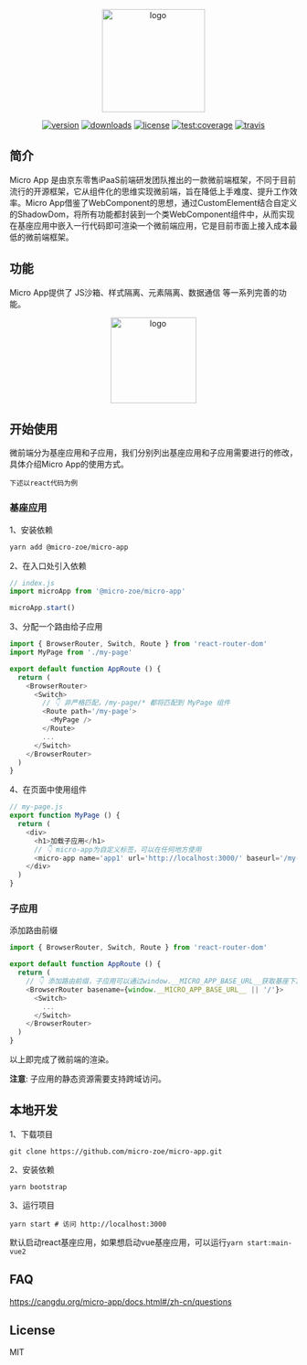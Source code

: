 <p align="center">
  <a href="https://cangdu.org/micro-app/">
    <img src="https://cangdu.org/micro-app/_media/logo.png" alt="logo" width="180" />
  </a>
</p>

<p align="center">
  <a href="https://www.npmjs.com/package/@micro-zoe/micro-app"><img src="https://img.shields.io/npm/v/@micro-zoe/micro-app.svg?style=flat-square" alt="version" /></a>
  <a href="https://www.npmjs.com/package/@micro-zoe/micro-app"><img src="https://img.shields.io/npm/dt/@micro-zoe/micro-app.svg?style=flat-square" alt="downloads" /></a>
  <a href="https://www.npmjs.com/package/@micro-zoe/micro-app"><img src="https://img.shields.io/npm/l/@micro-zoe/micro-app.svg?style=flat-square" alt="license" /></a>
  <a href="https://codecov.io/gh/micro-zoe/micro-app"><img src="https://img.shields.io/codecov/c/github/micro-zoe/micro-app.svg?style=flat-square" alt="test:coverage" /></a>
  <a href="https://travis-ci.com/micro-zoe/micro-app"><img src="https://img.shields.io/travis/micro-zoe/micro-app.svg?style=flat-square" alt="travis" /></a>
  <!-- https://img.shields.io/travis/micro-zoe/micro-app.svg?style=flat-square -->
</p>

## 简介
Micro App 是由京东零售iPaaS前端研发团队推出的一款微前端框架，不同于目前流行的开源框架，它从组件化的思维实现微前端，旨在降低上手难度、提升工作效率。Micro App借鉴了WebComponent的思想，通过CustomElement结合自定义的ShadowDom，将所有功能都封装到一个类WebComponent组件中，从而实现在基座应用中嵌入一行代码即可渲染一个微前端应用，它是目前市面上接入成本最低的微前端框架。

## 功能
Micro App提供了 JS沙箱、样式隔离、元素隔离、数据通信 等一系列完善的功能。

<p align="center">
  <a href="https://cangdu.org/micro-app/">
    <img src="https://cangdu.org/img/micro-app-functions.png" alt="logo" height="150" />
  </a>
</p>

## 开始使用
微前端分为基座应用和子应用，我们分别列出基座应用和子应用需要进行的修改，具体介绍Micro App的使用方式。

`下述以react代码为例`

### 基座应用
1、安装依赖
```bash
yarn add @micro-zoe/micro-app
```

2、在入口处引入依赖
```js
// index.js
import microApp from '@micro-zoe/micro-app'

microApp.start()
```

3、分配一个路由给子应用
```js
import { BrowserRouter, Switch, Route } from 'react-router-dom'
import MyPage from './my-page'

export default function AppRoute () {
  return (
    <BrowserRouter>
      <Switch>
        // 👇 非严格匹配，/my-page/* 都将匹配到 MyPage 组件
        <Route path='/my-page'>
          <MyPage />
        </Route>
        ...
      </Switch>
    </BrowserRouter>
  )
}
```

4、在页面中使用组件
```js
// my-page.js
export function MyPage () {
  return (
    <div>
      <h1>加载子应用</h1>
      // 👇 micro-app为自定义标签，可以在任何地方使用
      <micro-app name='app1' url='http://localhost:3000/' baseurl='/my-page'></micro-app>
    </div>
  )
}
```

### 子应用
添加路由前缀

```js
import { BrowserRouter, Switch, Route } from 'react-router-dom'

export default function AppRoute () {
  return (
    // 👇 添加路由前缀，子应用可以通过window.__MICRO_APP_BASE_URL__获取基座下发的baseurl
    <BrowserRouter basename={window.__MICRO_APP_BASE_URL__ || '/'}>
      <Switch>
        ...
      </Switch>
    </BrowserRouter>
  )
}
```
以上即完成了微前端的渲染。

**注意**: 子应用的静态资源需要支持跨域访问。

## 本地开发
1、下载项目
```
git clone https://github.com/micro-zoe/micro-app.git
```

2、安装依赖
```
yarn bootstrap
```

3、运行项目
```
yarn start # 访问 http://localhost:3000
```

默认启动react基座应用，如果想启动vue基座应用，可以运行`yarn start:main-vue2`

## FAQ
https://cangdu.org/micro-app/docs.html#/zh-cn/questions

## License
MIT
